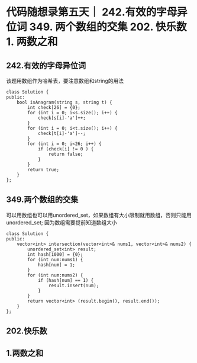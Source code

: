 # 代码随想录第五天｜ 242.有效的字母异位词 349. 两个数组的交集 202. 快乐数 1. 两数之和  

## 242.有效的字母异位词 
该题用数组作为哈希表，要注意数组和string的用法

```
class Solution {
public:
    bool isAnagram(string s, string t) {
        int check[26] = {0};
        for (int i = 0; i<s.size(); i++) {
            check[s[i]-'a']++;
        }
        for (int i = 0; i<t.size(); i++) {
            check[t[i]-'a']--;
        }
        for (int i = 0; i<26; i++) {
            if (check[i] != 0 ) {
                return false;
            }
        }
        return true;
    }
};
```

## 349.两个数组的交集
可以用数组也可以用unordered_set，如果数组有大小限制就用数组，否则只能用unordered_set; 因为数组需要提前知道数组大小

```
class Solution {
public:
    vector<int> intersection(vector<int>& nums1, vector<int>& nums2) {
        unordered_set<int> result;
        int hash[1000] = {0};
        for (int num:nums1) {
            hash[num] = 1;
        }
        for (int num:nums2) {
            if (hash[num] == 1) {
                result.insert(num);
            }
        }
        return vector<int> (result.begin(), result.end());
    }
};
```

## 202.快乐数


## 1.两数之和  

